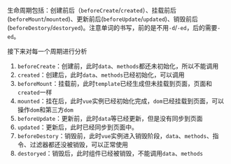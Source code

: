 生命周期包括：创建前后（`beforeCreate`/`created`）、挂载前后(`beforeMount`/`mounted`)、更新前后(`beforeUpdate`/`updated`)、销毁前后(`beforeDestory`/`destoryed`)。注意单词的书写，前的是不用`-d`/`-ed`，后的需要`-ed`。

接下来对每一个周期进行分析

1. `beforeCreate`：创建前，此时`data`、`methods`都还未初始化，所以不能调用
2. `created`：创建后，此时`data`、`methods`已经初始化，可以调用
3. `beforeMount`：挂载前，此时`template`已经生成但未挂载到页面，页面和`created`一样
4. `mounted`：挂在后，此时`vue`实例已经初始化完成，`dom`已经挂载到页面，可以操作`dom`和第三方`dom`
5. `beforeUpdate`：更新前，此时`data`等已经更新，但是没有同步到页面
6. `updated`：更新后，此时已经同步到页面中。
7. `beforeDestory`：销毁前，此时`vue`实例进入销毁阶段，`data`、`methods`、指令、过滤器都还没被销毁，可以正常使用
8. `destoryed`：销毁后，此时组件已经被销毁，不能调用`data`、`methods`